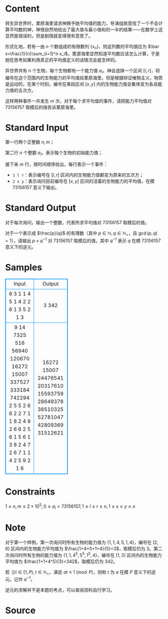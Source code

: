 
# Content

转生异世界时，栗原海里请求神赐予她平均值的能力，导演组故意找了一个不会计算平均数的神，神很自然地给出了最大值与最小值和的一半的结果——在数学上这显然是错误的，但是剧情就变得很有意思了。

形式化地，若有一由 $n$ 个数组成的有限数列 $\{x_n\}$，则这列数的平均值应为 $\bar x=\frac{1}{n}\sum_{i=1}^n x_i$。栗源海里显然知道平均数应该怎么计算，于是她在思考如果利用真正的平均值定义的话情况会是怎样的。

异世界共有 $n$ 个生物，每个生物都有一个能力值 $a_i$。神会选择一个区间 $[l,r]$，将编号在这个范围内的生物能力的平均值给栗原海里。但是根据辩证唯物主义，物质是运动的，在某个时刻，编号在某段区间 $[x,y]$ 内的生物能力值会集体变为各自能力值的五次方。

这样两种事件一共发生 $m$ 次，对于每个求平均值的事件，请把能力平均值对 $73156157$ 取模后的值告诉栗原海里。

# Standard Input

第一行两个正整数 $n,m$；

第二行 $n$ 个整数 $a_i$，表示每个生物的初始能力值；

接下来 $m$ 行，按时间顺序给出，每行表示一个事件：

- $\texttt{1 l r}$：表示编号在 $[l,r]$ 区间内的生物能力值都变为原来的五次方；
- $\texttt{2 x y}$：表示询问目前编号在 $[x,y]$ 区间的活着的生物能力的平均值，在模 $73156157$ 意义下输出。

# Standard Output

对于每次询问，输出一个整数，代表所求平均值对 $73156157$ 取模后的值。

对于一个表示成 $\frac{p}{q}$ 的有理数（其中 $p\in \mathbb{N},q\in \mathbb{N}_+$，且 $\gcd(p,q)=1$），请输出 $p\times q^{-1}$ 对 $73156157$ 取模后的值，其中 $q^{-1}$ 表示 $q$ 在模 $73156157$ 意义下的逆元。

# Samples

<style>
        table,table tr th, table tr td { border:1px solid #0094ff; }
        table { width: 200px; min-height: 25px; line-height: 25px; text-align: center; border-collapse: collapse;}   
    </style>
<table>
	<tr>
		<td>Input</td>
		<td>Output</td>
	</tr>
<tr><td>6 3
1 1 4 5 1 4
2 2 6
1 3 5
2 1 3</td><td>3
342</td></tr><tr><td>9 14
7325 516 56940 120670 16272 15007 337527 333184 742294
2 5 5
2 6 6
2 2 7
1 1 8
2 4 9
2 6 6
2 5 6
1 5 6
1 3 8
2 4 7
2 6 7
1 1 4
2 5 9
2 1 6</td><td>16272
15007
24476541
20317610
15593759
28649378
38510325
52781047
42809369
31512621</td></tr></table>


# Constraints

$1\le n,m\le 2\times 10^5,0\le a_i<73156157,1\le l\le r\le n,1\le x\le y\le n$

# Note

对于第一个样例，第一次询问时所有生物的能力值为 $\{1,1,4,5,1,4\}$，编号在 $[2,6]$ 区间内的生物能力平均值为 $\frac{1+4+5+1+4}{5}=3$，取模后仍为 $3$。第二次询问时所有生物的能力值为 $\{1,1,4^5,5^5,1^5,4\}$，编号在 $[1,3]$ 区间内的生物能力平均值为 $\frac{1+1+4^5}{3}=342$，取模后仍为 $342$。

若 $\exists t\in[1,P),t\in \mathbb{N}_+$，满足 $at\equiv 1\pmod P$，则称 $t$ 为 $a$ 在模 $P$ 意义下的逆元。记作 $a^{-1}$。

逆元的求解并不是本题的考点，可以查阅资料自行学习。

# Source


